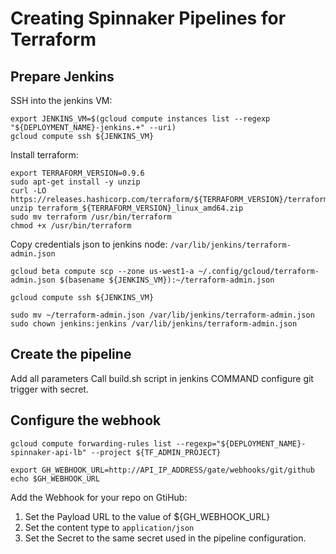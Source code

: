 # Creating Spinnaker Pipelines for Terraform

## Prepare Jenkins

SSH into the jenkins VM:

```
export JENKINS_VM=$(gcloud compute instances list --regexp "${DEPLOYMENT_NAME}-jenkins.+" --uri)
gcloud compute ssh ${JENKINS_VM}
```

Install terraform:

```
export TERRAFORM_VERSION=0.9.6
sudo apt-get install -y unzip
curl -LO https://releases.hashicorp.com/terraform/${TERRAFORM_VERSION}/terraform_${TERRAFORM_VERSION}_linux_amd64.zip
unzip terraform_${TERRAFORM_VERSION}_linux_amd64.zip
sudo mv terraform /usr/bin/terraform
chmod +x /usr/bin/terraform
```

Copy credentials json to jenkins node: `/var/lib/jenkins/terraform-admin.json`

```
gcloud beta compute scp --zone us-west1-a ~/.config/gcloud/terraform-admin.json $(basename ${JENKINS_VM}):~/terraform-admin.json
```

```
gcloud compute ssh ${JENKINS_VM}
```

```
sudo mv ~/terraform-admin.json /var/lib/jenkins/terraform-admin.json
sudo chown jenkins:jenkins /var/lib/jenkins/terraform-admin.json
```

## Create the pipeline

Add all parameters
Call build.sh script in jenkins COMMAND
configure git trigger with secret.

## Configure the webhook

```
gcloud compute forwarding-rules list --regexp="${DEPLOYMENT_NAME}-spinnaker-api-lb" --project ${TF_ADMIN_PROJECT}
```

```
export GH_WEBHOOK_URL=http://API_IP_ADDRESS/gate/webhooks/git/github
echo $GH_WEBHOOK_URL
```

Add the Webhook for your repo on GtiHub:

1. Set the Payload URL to the value of ${GH_WEBHOOK_URL}
2. Set the content type to `application/json`
3. Set the Secret to the same secret used in the pipeline configuration.